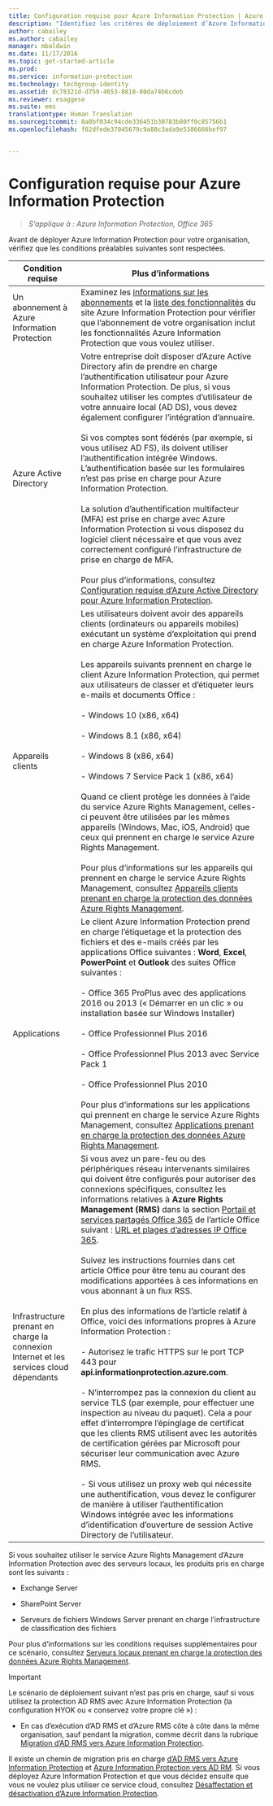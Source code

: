 ```yaml
---
title: Configuration requise pour Azure Information Protection | Azure Information Protection
description: "Identifiez les critères de déploiement d’Azure Information Protection pour votre organisation."
author: cabailey
ms.author: cabailey
manager: mbaldwin
ms.date: 11/17/2016
ms.topic: get-started-article
ms.prod: 
ms.service: information-protection
ms.technology: techgroup-identity
ms.assetid: dc78321d-d759-4653-8818-80da74b6cdeb
ms.reviewer: esaggese
ms.suite: ems
translationtype: Human Translation
ms.sourcegitcommit: 8a0bf034c94cde336451b30783b80ff0c85756b1
ms.openlocfilehash: f02dfede37045679c9a88c3ada9e5386666bef97


---
```


# <a name="requirements-for-azure-information-protection"></a>Configuration requise pour Azure Information Protection

>*S’applique à : Azure Information Protection, Office 365*

Avant de déployer Azure Information Protection pour votre organisation, vérifiez que les conditions préalables suivantes sont respectées. 

|Condition requise|Plus d’informations|
|---------------|--------------------|
|Un abonnement à Azure Information Protection|Examinez les [informations sur les abonnements](https://www.microsoft.com/en-us/cloud-platform/azure-information-protection-pricing) et la [liste des fonctionnalités](https://www.microsoft.com/en-us/cloud-platform/azure-information-protection-features) du site Azure Information Protection pour vérifier que l’abonnement de votre organisation inclut les fonctionnalités Azure Information Protection que vous voulez utiliser.|
|Azure Active Directory|Votre entreprise doit disposer d’Azure Active Directory afin de prendre en charge l’authentification utilisateur pour Azure Information Protection. De plus, si vous souhaitez utiliser les comptes d’utilisateur de votre annuaire local (AD DS), vous devez également configurer l’intégration d’annuaire.<br /><br />Si vos comptes sont fédérés (par exemple, si vous utilisez AD FS), ils doivent utiliser l’authentification intégrée Windows. L’authentification basée sur les formulaires n’est pas prise en charge pour Azure Information Protection.<br /><br />La solution d’authentification multifacteur (MFA) est prise en charge avec Azure Information Protection si vous disposez du logiciel client nécessaire et que vous avez correctement configuré l’infrastructure de prise en charge de MFA.<br /><br />Pour plus d’informations, consultez [Configuration requise d’Azure Active Directory pour Azure Information Protection](requirements-azure-ad.md).|
|Appareils clients|Les utilisateurs doivent avoir des appareils clients (ordinateurs ou appareils mobiles) exécutant un système d’exploitation qui prend en charge Azure Information Protection.<br /><br />Les appareils suivants prennent en charge le client Azure Information Protection, qui permet aux utilisateurs de classer et d’étiqueter leurs e-mails et documents Office :<br /><br />- Windows 10 (x86, x64)<br /><br />- Windows 8.1 (x86, x64)<br /><br />- Windows 8 (x86, x64)<br /><br />- Windows 7 Service Pack 1 (x86, x64)<br /><br />Quand ce client protège les données à l’aide du service Azure Rights Management, celles-ci peuvent être utilisées par les mêmes appareils (Windows, Mac, iOS, Android) que ceux qui prennent en charge le service Azure Rights Management. <br /><br />Pour plus d’informations sur les appareils qui prennent en charge le service Azure Rights Management, consultez [Appareils clients prenant en charge la protection des données Azure Rights Management](../get-started/requirements-client-devices.md).|
|Applications|Le client Azure Information Protection prend en charge l’étiquetage et la protection des fichiers et des e-mails créés par les applications Office suivantes : **Word**, **Excel**, **PowerPoint** et **Outlook** des suites Office suivantes :<br /><br /> - Office 365 ProPlus avec des applications 2016 ou 2013 (« Démarrer en un clic » ou installation basée sur Windows Installer)<br /><br />- Office Professionnel Plus 2016<br /><br />- Office Professionnel Plus 2013 avec Service Pack 1<br /><br />- Office Professionnel Plus 2010<br /><br />Pour plus d’informations sur les applications qui prennent en charge le service Azure Rights Management, consultez [Applications prenant en charge la protection des données Azure Rights Management](requirements-applications.md).|
|Infrastructure prenant en charge la connexion Internet et les services cloud dépendants|Si vous avez un pare-feu ou des périphériques réseau intervenants similaires qui doivent être configurés pour autoriser des connexions spécifiques, consultez les informations relatives à **Azure Rights Management (RMS)** dans la section [Portail et services partagés Office 365](https://support.office.com/en-us/article/Office-365-URLs-and-IP-address-ranges-8548a211-3fe7-47cb-abb1-355ea5aa88a2?ui=en-US&rs=en-US&ad=US#bkmk_portal-identity) de l’article Office suivant : [URL et plages d’adresses IP Office 365](https://support.office.com/en-US/article/Office-365-URLs-and-IP-address-ranges-8548a211-3fe7-47cb-abb1-355ea5aa88a2).<br /><br />Suivez les instructions fournies dans cet article Office pour être tenu au courant des modifications apportées à ces informations en vous abonnant à un flux RSS.<br /><br />En plus des informations de l’article relatif à Office, voici des informations propres à Azure Information Protection :<br /><br />- Autorisez le trafic HTTPS sur le port TCP 443 pour **api.informationprotection.azure.com**.<br /><br />- N’interrompez pas la connexion du client au service TLS (par exemple, pour effectuer une inspection au niveau du paquet). Cela a pour effet d’interrompre l’épinglage de certificat que les clients RMS utilisent avec les autorités de certification gérées par Microsoft pour sécuriser leur communication avec Azure RMS.<br /><br />- Si vous utilisez un proxy web qui nécessite une authentification, vous devez le configurer de manière à utiliser l’authentification Windows intégrée avec les informations d’identification d’ouverture de session Active Directory de l’utilisateur.|

Si vous souhaitez utiliser le service Azure Rights Management d’Azure Information Protection avec des serveurs locaux, les produits pris en charge sont les suivants :

-   Exchange Server

-   SharePoint Server

-   Serveurs de fichiers Windows Server prenant en charge l’infrastructure de classification des fichiers

Pour plus d’informations sur les conditions requises supplémentaires pour ce scénario, consultez [Serveurs locaux prenant en charge la protection des données Azure Rights Management](requirements-servers.md).

> [!IMPORTANT]
> Le scénario de déploiement suivant n’est pas pris en charge, sauf si vous utilisez la protection AD RMS avec Azure Information Protection (la configuration HYOK ou « conservez votre propre clé ») :
> 
> -   En cas d’exécution d’AD RMS et d’Azure RMS côte à côte dans la même organisation, sauf pendant la migration, comme décrit dans la rubrique [Migration d’AD RMS vers Azure Information Protection](../plan-design/migrate-from-ad-rms-to-azure-rms.md).
> 
> Il existe un chemin de migration pris en charge [d’AD RMS vers Azure Information Protection](http://technet.microsoft.com/library/Dn858447.aspx) et [Azure Information Protection vers AD RM](http://msdn.microsoft.com/library/azure/dn629429.aspx). Si vous déployez Azure Information Protection et que vous décidez ensuite que vous ne voulez plus utiliser ce service cloud, consultez [Désaffectation et désactivation d’Azure Information Protection](../deploy-use/decommission-deactivate.md).






<!--HONumber=Nov16_HO3-->


